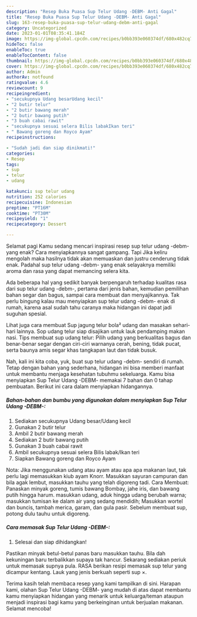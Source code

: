 ```yaml
---
description: "Resep Buka Puasa Sup Telur Udang -DEBM- Anti Gagal"
title: "Resep Buka Puasa Sup Telur Udang -DEBM- Anti Gagal"
slug: 163-resep-buka-puasa-sup-telur-udang-debm-anti-gagal
category: Uncategorized
date: 2023-01-01T08:35:41.184Z
image: https://img-global.cpcdn.com/recipes/b0bb393e060374df/680x482cq70/sup-telur-udang-debm-foto-resep-utama.jpg
hideToc: false
enableToc: true
enableTocContent: false
thumbnail: https://img-global.cpcdn.com/recipes/b0bb393e060374df/680x482cq70/sup-telur-udang-debm-foto-resep-utama.jpg
cover: https://img-global.cpcdn.com/recipes/b0bb393e060374df/680x482cq70/sup-telur-udang-debm-foto-resep-utama.jpg
author: Admin
authorAv: notfound
ratingvalue: 4.6
reviewcount: 9
recipeingredient:
- "secukupnya Udang besarUdang kecil"
- "2 butir telur"
- "2 butir bawang merah"
- "2 butir bawang putih"
- "3 buah cabai rawit"
- "secukupnya sesuai selera Bilis labakIkan teri"
- " Bawang goreng dan Royco Ayam"
recipeinstructions:

- "Sudah jadi dan siap dinikmati!"
categories:
- Resep
tags:
- sup
- telur
- udang

katakunci: sup telur udang 
nutrition: 252 calories
recipecuisine: Indonesian
preptime: "PT16M"
cooktime: "PT30M"
recipeyield: "1"
recipecategory: Dessert

---
```



Selamat pagi Kamu sedang mencari inspirasi resep sup telur udang -debm- yang enak? Cara menyiapkannya sangat gampang. Tapi Jika keliru mengolah maka hasilnya tidak akan memuaskan dan justru cenderung tidak enak. Padahal sup telur udang -debm- yang enak selayaknya memiliki aroma dan rasa yang dapat memancing selera kita.


Ada beberapa hal yang sedikit banyak berpengaruh terhadap kualitas rasa dari sup telur udang -debm-, pertama dari jenis bahan, kemudian pemilihan bahan segar dan bagus, sampai cara membuat dan menyajikannya. Tak perlu bingung kalau mau menyiapkan sup telur udang -debm- enak di rumah, karena asal sudah tahu caranya maka hidangan ini dapat jadi suguhan spesial.

Lihat juga cara membuat Sup jagung telur bola² udang dan masakan sehari-hari lainnya. Sop udang telur siap disajikan untuk lauk pendamping makan nasi. Tips membuat sup udang telur: Pilih udang yang berkualitas bagus dan benar-benar segar dengan ciri-ciri warnanya cerah, bening, tidak pucat, serta baunya amis segar khas tangkapan laut dan tidak busuk.


Nah, kali ini kita coba, yuk, buat sup telur udang -debm- sendiri di rumah. Tetap dengan bahan yang sederhana, hidangan ini bisa memberi manfaat untuk membantu menjaga kesehatan tubuhmu sekeluarga. Kamu bisa menyiapkan Sup Telur Udang -DEBM- memakai 7 bahan dan 0 tahap pembuatan. Berikut ini cara dalam menyiapkan hidangannya.

<!--inarticleads1-->

##### Bahan-bahan dan bumbu yang digunakan dalam menyiapkan Sup Telur Udang -DEBM-:

1. Sediakan secukupnya Udang besar/Udang kecil
1. Gunakan 2 butir telur
1. Ambil 2 butir bawang merah
1. Sediakan 2 butir bawang putih
1. Gunakan 3 buah cabai rawit
1. Ambil secukupnya sesuai selera Bilis labak/Ikan teri
1. Siapkan  Bawang goreng dan Royco Ayam


Nota: Jika menggunakan udang atau ayam atau apa apa makanan laut, tak perlu lagi memasukkan kiub ayam Knorr. Masukkan sayuran campuran dan bila agak lembut, masukkan tauhu yang telah digoreng tadi. Cara Membuat: Panaskan minyak goreng, tumis bawang Bombay, jahe iris, dan bawang putih hingga harum. masukkan udang, aduk hingga udang berubah warna; masukkan tumisan ke dalam air yang sedang mendidih; Masukkan wortel dan buncis, tambah merica, garam, dan gula pasir. Sebelum membuat sup, potong dulu tauhu untuk digoreng. 

<!--inarticleads2-->

##### Cara memasak Sup Telur Udang -DEBM-:


1. Selesai dan siap dihidangkan!

Pastikan minyak betul-betul panas baru masukkan tauhu. Bila dah kekuningan baru terbalikkan supaya tak hancur. Sekarang sediakan periuk untuk memasak supnya pula. RASA berikan resipi memasak sup telur yang dicampur kentang. Lauk yang jenis berkuah seperti sup ×. 

Terima kasih telah membaca resep yang kami tampilkan di sini. Harapan kami, olahan Sup Telur Udang -DEBM- yang mudah di atas dapat membantu kamu menyiapkan hidangan yang menarik untuk keluarga/teman ataupun menjadi inspirasi bagi kamu yang berkeinginan untuk berjualan makanan. Selamat mencoba!
